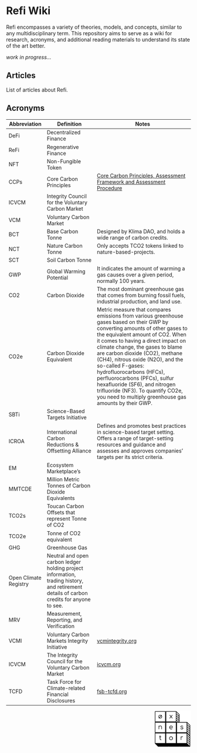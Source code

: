 # Refi Wiki

Refi encompasses a variety of theories, models, and concepts, similar to any multidisciplinary term. This repository aims to serve as a wiki for research, acronyms, and additional reading materials to understand its state of the art better.

*work in progress...*

## Articles

List of articles about Refi.

## Acronyms

| Abbreviation  | Definition | Notes |
| ------------- | ------------- | ------------- |
| DeFi  | Decentralized Finance  |  |
| ReFi  | Regenerative Finance  |  |
| NFT  | Non-Fungible Token  |  |
| CCPs  | Core Carbon Principles  | [Core Carbon Principles, Assessment Framework and Assessment Procedure](https://icvcm.org/wp-content/uploads/2023/03/CCP-Book-FINAL-28Mar23-3.pdf) |
| ICVCM  | Integrity Council for the Voluntary Carbon Market  |  |
| VCM  | Voluntary Carbon Market  |  |
| BCT  | Base Carbon Tonne  | Designed by Klima DAO, and holds a wide range of carbon credits. |
| NCT  | Nature Carbon Tonne  | Only accepts TCO2 tokens linked to nature-based-projects. |
| SCT  | Soil Carbon Tonne  |  |
| GWP  | Global Warming Potential  | It indicates the amount of warming a gas causes over a given period, normally 100 years. |
| CO2  | Carbon Dioxide  | The most dominant greenhouse gas that comes from burning fossil fuels, industrial production, and land use. |
| CO2e  | Carbon Dioxide Equivalent  | Metric measure that compares emissions from various greenhouse gases based on their GWP by converting amounts of other gases to the equivalent amount of CO2. When it comes to having a direct impact on climate change, the gases to blame are carbon dioxide (CO2), methane (CH4), nitrous oxide (N2O), and the so-called F-gases: hydrofluorocarbons (HFCs), perfluorocarbons (PFCs), sulfur hexafluoride (SF6), and nitrogen trifluoride (NF3). To quantify CO2e, you need to multiply greenhouse gas amounts by their GWP. |
| SBTi  | Science-Based Targets Initiative  |  |
| ICROA  | International Carbon Reductions & Offsetting Alliance  | Defines and promotes best practices in science-based target setting. Offers a range of target-setting resources and guidance and assesses and approves companies’ targets per its strict criteria. |
| EM  | Ecosystem Marketplace’s  |  |
| MMTCDE  | Million Metric Tonnes of Carbon Dioxide Equivalents  |  |
| TCO2s  | Toucan Carbon Offsets that represent Tonne of CO2  |  |
| TCO2e  | Tonne of CO2 equivalent  |  |
| GHG  | Greenhouse Gas  |  |
| Open Climate Registry  | Neutral and open carbon ledger holding project information, trading history, and retirement details of carbon credits for anyone to see.  |  |
| MRV  | Measurement, Reporting, and Verification  |  |
| VCMI  | Voluntary Carbon Markets Integrity Initiative  | [vcmintegrity.org](https://vcmintegrity.org) |
| ICVCM  | The Integrity Council for the Voluntary Carbon Market  | [icvcm.org](https://icvcm.org)  |
| TCFD  | Task Force for Climate-related Financial Disclosures  | [fsb-tcfd.org](https://www.fsb-tcfd.org) |

<img width="100px" src="https://github.com/nestorbonilla/refi-wiki/blob/main/assets/vectors/0xnestor.svg" align="right" alt="0xNestor" />
